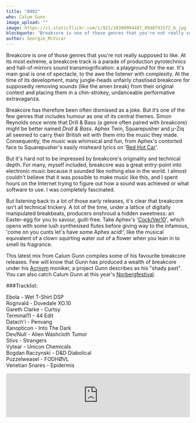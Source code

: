```yaml
---
title: "0092"
who: Calum Gunn
image_upload: ""
image: https://c1.staticflickr.com/1/921/28390904487_09d8f915f2_b.jpg
blockquote: "Breakcore is one of those genres that you're not really supposed to like. At its most extreme, a breakcore track is a parade of production pyrotechnics and hall-of-mirrors sound transmogrification: a playground for the ear. It's main goal is one of spectacle, to the awe the listener with its complexity. At the time of its development, many jungle-heads unfairly chastised breakcore for supposedly removing sounds (like the amen break) from their original context and placing them in a chin-strokey, undanceable performative extravaganza. "
author: Georgie_McVicar
---
```

Breakcore is one of those genres that you're not really supposed to like. At its most extreme, a breakcore track is a parade of production pyrotechnics and hall-of-mirrors sound transmogrification: a playground for the ear. It's main goal is one of spectacle, to the awe the listener with complexity. At the time of its development, many jungle-heads unfairly chastised breakcore for supposedly removing sounds (like the amen break) from their original context and placing them in a chin-strokey, undanceable performative extravaganza. 

Breakcore has therefore been often dismissed as a joke. But it’s one of the few genres that includes humour as one of its central themes. Simon Reynolds once wrote that Drill & Bass (a genre often paired with breakcore) might be better named _Droll & Bass_. Aphex Twin, Squarepusher and µ-Ziq all seemed to carry their British wit with them into the music they made. Consequently, the music was whimsical and fun, from Aphex's contorted face to Squarepusher's easily misheard lyrics on '[Red Hot Car](https://www.youtube.com/watch?v=13HM-bmKW2U)'. 

But it's hard not to be impressed by breakcore's originality and technical depth. For many, myself included, breakcore was a great entry-point into electronic music because it sounded like nothing else in the world. I almost couldn't believe that it was possible to make music like this, and I spent hours on the Internet trying to figure out how a sound was achieved or what software to use. I was completely fascinated. 

But listening back to a lot of those early releases, it's clear that breakcore isn't all technical trickery. A lot of the time, under a lattice of digitally manipulated breakbeats, producers enshroud a hidden sweetness: an Easter-egg for you to savour, guilt-free. Take Aphex's '[Cock/Ver10](https://www.youtube.com/watch?v=-M8sIzLNVT0)', which opens with some lush synthesised flutes before giving way to the infamous, 'come on you cunts let's have some Aphex acid!', like the musical equivalent of a clown squirting water out of a flower when you lean in to smell its fragrance. 

This latest mix from Calum Gunn compiles some of his favourite breakcore releases. Few will know that Gunn has produced a wealth of breakcore under his [Acrnym](https://www.discogs.com/artist/304756-Acrnym) moniker, a project Gunn describes as his "shady past". You can also catch Calum Gunn at this year's [Norbergfestival](http://norbergfestival.com/). 

###Tracklist: 

Ebola - Wet T-Shirt DSP <br> 
Rognvald - Dovedale XO.10<br> 
Gareth Clarke - Curtsy<br> 
Terminal11 - 44 Edit<br> 
Datach'i - Penvang<br> 
Xanopticon - Into The Dark<br> 
Dev/Null - Alien Washcloth Tumor<br> 
Stivs - Strangers<br> 
Vytear - Unicon Chemicals<br> 
Bogdan Raczynski - D&D Diabolical<br> 
Puzzelweasel - FODHØVL<br> 
Venetian Snares - Epidermis<br> 

<iframe width="100%" height="120" src="https://www.mixcloud.com/widget/iframe/?hide_cover=1&light=1&feed=%2Fstraylandings%2F0092-calum-gunn%2F" frameborder="0" ></iframe>